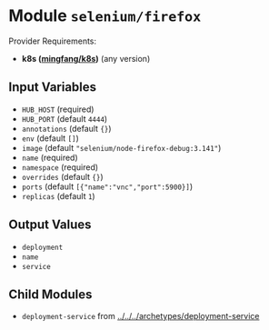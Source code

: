 
# Module `selenium/firefox`

Provider Requirements:
* **k8s ([mingfang/k8s](https://registry.terraform.io/providers/mingfang/k8s/latest))** (any version)

## Input Variables
* `HUB_HOST` (required)
* `HUB_PORT` (default `4444`)
* `annotations` (default `{}`)
* `env` (default `[]`)
* `image` (default `"selenium/node-firefox-debug:3.141"`)
* `name` (required)
* `namespace` (required)
* `overrides` (default `{}`)
* `ports` (default `[{"name":"vnc","port":5900}]`)
* `replicas` (default `1`)

## Output Values
* `deployment`
* `name`
* `service`

## Child Modules
* `deployment-service` from [../../../archetypes/deployment-service](../../../archetypes/deployment-service)

